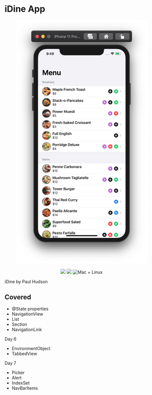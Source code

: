 # iDine App
<p align="center">
    <img src="Screenshot.png" width="434" max-width="90%" alt=“iDine App" />
</p>
<p align="center">
    <img src="https://img.shields.io/badge/Swift-5.2-orange.svg" />
    <img src="https://img.shields.io/badge/xcode-11.4-brightgreen.svg" />
    <img src="https://img.shields.io/badge/platforms-mac+linux-brightgreen.svg?style=flat" alt="Mac + Linux" />
</p>

iDine by Paul Hudson

## Covered
* @State properties
* NavigationView
* List
* Section
* NavigationLink

Day 6
* EnvironmentObject 
* TabbedView

Day 7
* Picker
* Alert
* IndexSet
* NavBarItems
